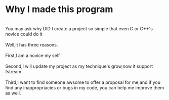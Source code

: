 # Why I made this program
<br>You may ask why DID I create a project so simple that even C or C++'s novice could do it</br>
<br>Well,it has three reasons.</br>
<br>First,I am a novice my self</br>
<br>Second,I will update my project as my technique's grow,now it support fstream</br>
<br>Third,I want to find someone awsome to offer a proposal for me,and if you find any inappropriacies or bugs in my code, you can help me improve them as well.</br>
